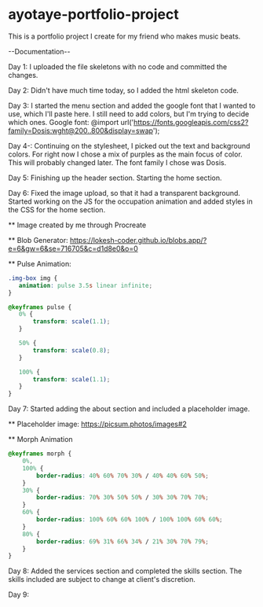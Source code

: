 # ayotaye-portfolio-project
 This is a portfolio project I create for my friend who makes music beats.

 --Documentation--

 Day 1: I uploaded the file skeletons with no code and committed the changes. 

 Day 2: Didn't have much time today, so I added the html skeleton code.

 Day 3: I started the menu section and added the google font that I wanted to use, which I'll paste here. I still need to add colors, but I'm trying to decide which ones. 
 Google font: @import url('https://fonts.googleapis.com/css2?family=Dosis:wght@200..800&display=swap');

 Day 4-: Continuing on the stylesheet, I picked out the text and background colors. For right now I chose a mix of purples as the main focus of color. This will probably changed later. The font family I chose was Dosis. 

 Day 5: Finishing up the header section. Starting the home section. 

 Day 6: Fixed the image upload, so that it had a transparent background. Started working on the JS for the occupation animation and added styles in the CSS for the home section. 

** Image created by me through Procreate
 
 ** Blob Generator: https://lokesh-coder.github.io/blobs.app/?e=6&gw=6&se=716705&c=d1d8e0&o=0
 
 ** Pulse Animation: 
 ```css
 .img-box img {
    animation: pulse 3.5s linear infinite;
 }
 
 ```
 
 ```css
 @keyframes pulse {
	0% {
		transform: scale(1.1);
	}

	50% {
		transform: scale(0.8);
	}

	100% {
		transform: scale(1.1);
	}
}
 ```


Day 7: Started adding the about section and included a placeholder image. 

** Placeholder image: https://picsum.photos/images#2

** Morph Animation

```css
@keyframes morph {
    0%,
    100% {
        border-radius: 40% 60% 70% 30% / 40% 40% 60% 50%;
    }
    30% {
        border-radius: 70% 30% 50% 50% / 30% 30% 70% 70%;
    }
    60% {
        border-radius: 100% 60% 60% 100% / 100% 100% 60% 60%;
    }
    80% {
        border-radius: 69% 31% 66% 34% / 21% 30% 70% 79%;
    }
}
```

Day 8: Added the services section and completed the skills section. The skills included are subject to change at client's discretion. 

Day 9: 